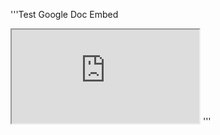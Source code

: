 
'''Test Google Doc Embed
<iframe src="https://docs.google.com/document/d/e/2PACX-1vQ6g6MrXGGz3BCcP-tJhCDeVsp2a23SWC7LUoHFYSpeRbdgCg0szDZMI0AQ0GVcVGVzAVPbnm1mES-E/pub?embedded=true"></iframe>
'''
